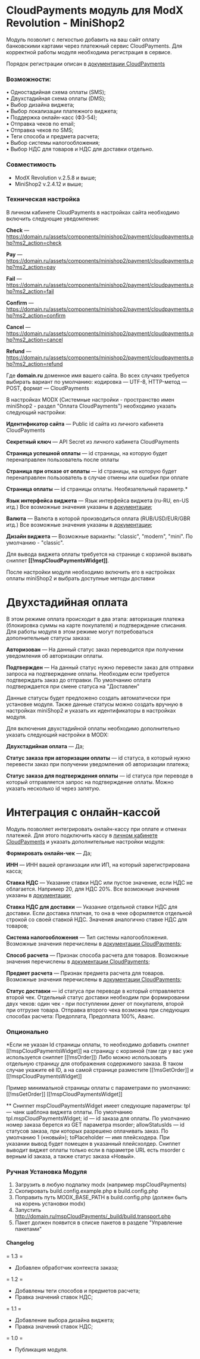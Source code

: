 # CloudPayments модуль для ModX Revolution - MiniShop2
Модуль позволит с легкостью добавить на ваш сайт оплату банковскими картами через платежный сервис CloudPayments. 
Для корректной работы модуля необходима регистрация в сервисе.

Порядок регистрации описан в [документации CloudPayments](https://cloudpayments.ru/Docs/Connect)

### Возможности:  
• Одностадийная схема оплаты (SMS);  
• Двухстадийная схема оплаты (DMS);  
• Выбор дизайна виджета;  
• Выбор локализации платежного виджета;     
• Поддержка онлайн-касс (ФЗ-54);  
• Отправка чеков по email;  
• Отправка чеков по SMS;  
• Теги способа и предмета расчета;  
• Выбор системы налогообложения;  
• Выбор НДС для товаров и НДС для доставки отдельно.  

### Совместимость

* ModX Revolution v.2.5.8 и выше;  
* MiniShop2 v.2.4.12 и выше; 

### Техническая настройка

В личном кабинете CloudPayments в настройках сайта необходимо включить следующие уведомления:

**Сheck** — https://domain.ru/assets/components/minishop2/payment/cloudpayments.php?ms2_action=check

**Pay** — https://domain.ru/assets/components/minishop2/payment/cloudpayments.php?ms2_action=pay

**Fail** — https://domain.ru/assets/components/minishop2/payment/cloudpayments.php?ms2_action=fail

**Confirm** — https://domain.ru/assets/components/minishop2/payment/cloudpayments.php?ms2_action=confirm

**Cancel** — https://domain.ru/assets/components/minishop2/payment/cloudpayments.php?ms2_action=cancel

**Refund** — https://domain.ru/assets/components/minishop2/payment/cloudpayments.php?ms2_action=refund

Где **domain.ru** доменное имя вашего сайта. Во всех случаях требуется выбирать вариант по умолчанию: кодировка — UTF-8, HTTP-метод — POST, формат — CloudPayments

В настройках MODX (Системные настройки - пространство имен miniShop2 - раздел "Оплата CloudPayments") необходимо указать следующий настройки:

**Идентификатор сайта** — Public id сайта из личного кабинета CloudPayments

**Секретный ключ** — API Secret из личного кабинета CloudPayments

**Страница успешной оплаты** — id страницы, на которую будет перенаправлен пользователь после оплаты

**Страница при отказе от оплаты** — id страницы, на которую будет перенаправлен пользователь в случае отмены или ошибки при оплате

**Страница оплаты** — id страницы оплаты. Необязательный параметр.*

**Язык интерфейса виджета** — Язык интерфейса виджета (ru-RU, en-US итд.) Все возможные значения указаны в [документации](https://developers.cloudpayments.ru/#lokalizatsiya-vidzheta);

**Валюта** — Валюта в которой производиться оплата (RUB/USD/EUR/GBR итд.) Все возможные значения указаны в [документации](https://developers.cloudpayments.ru/#spisok-valyut);

**Дизайн виджета** — Возможные варианты: "classic", "modern", "mini". По умолчанию - "classic".

Для вывода виджета оплаты требуется на странице с корзиной вызвать сниппет **[[!mspCloudPaymentsWidget]]**.

После настройки модуля необходимо включить его в настройках оплаты miniShop2 и выбрать доступные методы доставки

# Двухстадийная оплата
В этом режиме оплата происходит в два этапа: авторизация платежа (блокировка суммы на карте покупателя) и подтверждение списания. Для работы модуля в этом режиме могут потребоваться дополнительные статусы заказа:

**Авторизован** — На данный статус заказ переводится при получении уведомления об авторизации оплаты.

**Подтвержден** — На данный статус нужно перевести заказ для отправки запроса на подтверждение оплаты. Необходим если требуется подтверждать заказ до отправки. По умолчанию оплата подтверждается при смене статуса на "Доставлен"

Данные статусы будет предложено создать автоматически при установке модуля. Также данные статусы можно создать вручную в настройках miniShop2 и указать их идентификаторы в настройках модуля.

Для включения двухстадийной оплаты необходимо дополнительно указать следующий настройки в MODX:

**Двухстадийная оплата** — Да;

**Статус заказа при авторизации оплаты** — id статуса, в который нужно перевести заказ при получении уведомления об авторизации платежа;

**Статус заказа для подтверждения оплаты** — id статуса при переводе в который отправляется запрос на подтверждение оплаты. Можно указать несколько id через запятую.

# Интеграция с онлайн-кассой
Модуль позволяет интегрировать онлайн-кассу при оплате и отменах платежей. Для этого подключить кассу в [личном кабинете CloudPayments](https://cloudpayments.ru/Docs/Kassa) и указать дополнительные настройки модуля:

**Формировать онлайн-чек** — Да;

**ИНН** — ИНН вашей организации или ИП, на который зарегистрирована касса;

**Ставка НДС** — Указание ставки НДС или пустое значение, если НДС не облагается. Например 20, для НДС 20%. Все возможные значения указаны в [документации](https://developers.cloudkassir.ru/#vat);

**Ставка НДС для доставки** — Указание отдельной ставки НДС для доставки. Если доставка платная, то она в чеке оформляется отдельной строкой со своей ставкой НДС. Значения аналогично ставке НДС для товаров;

**Система налогообложения** — Тип системы налогообложения. Возможные значения перечислены в [документации CloudPayments](https://developers.cloudkassir.ru/#taxationsystem);

**Способ расчета** — Признак способа расчета для товаров. Возможные значения перечислены в [документации CloudPayments](https://developers.cloudkassir.ru/#method);

**Предмет расчета** — Признак предмета расчета для товаров. Возможные значения перечислены в [документации CloudPayments](https://developers.cloudkassir.ru/#object);

**Статус доставки** — id статуса при переводе в который отправляется второй чек. Отдельный статус доставки необходим при формировании двух чеков: один чек - при поступлении денег от покупателя, второй при отгрузке товара. Отправка второго чека возможна при следующих способах расчета: Предоплата, Предоплата 100%, Аванс.

### Опционально

*Если не указан Id страницы оплаты, то необходимо добавить сниппет [[!mspCloudPaymentsWidget]] на страницу с корзиной (там где у вас уже используется сниппет [[!msOrder]])
Либо можно использовать отдельную страницу для отображения содержимого заказа. В таком случае укажите её ID, а на самой странице разместите [[!msGetOrder]] и [[!mspCloudPaymentsWidget]]

Пример минимальной страницы оплаты с параметрами по умолчанию:
[[!msGetOrder]]
[[!mspCloudPaymentsWidget]]


** Сниппет mspCloudPaymentsWidget имеет следующие параметры:
tpl — чанк шаблона виджета оплаты. По умолчанию tpl.mspCloudPaymentsWidget;
id — id заказа для оплаты. По умолчанию номер заказа берется из GET параметра msorder;
allowStatusIds — id статусов заказа, при которых разрешено оплачивать заказ. По умолчанию 1 («новый»);
toPlaceholder — имя плейсходера. При указании вывод будет помещен в указанный плейсхолдер.
Сниппет выводит виджет оплаты только если в параметре URL есть msorder с верным id заказа, а также статус заказа «Новый».

### Ручная Установка Модуля
1. Загрузить в любую подпапку modx (например mspCloudPayments)
2. Скопировать build.config.example.php в build.config.php
3. Поправить путь MODX_BASE_PATH в build.config.php (должен быть на корень установки modx)
4. Запустить http://domain.ru/mspCloudPayments/_build/build.transport.php
5. Пакет должен появится в списке пакетов в разделе "Управление пакетами"  

#### Changelog

= 1.3 =

* Добавлен обработчик контекста заказа;

= 1.2 = 

* Добавлены теги способов и предметов расчета;  
* Правка значений ставок НДС;

= 1.1 = 
* Добавление выбора дизайна виджета;  
* Правка значений ставок НДС;

= 1.0 =
* Публикация модуля.
